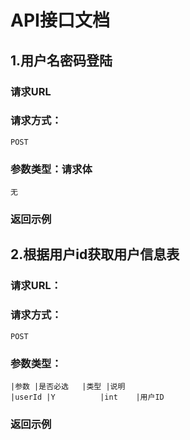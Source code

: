 # API接口文档



## 1.用户名密码登陆

### 请求URL
	
### 请求方式：
	POST

### 参数类型：请求体
	无
	
### 返回示例


## 2.根据用户id获取用户信息表

### 请求URL：
	

### 请求方式：
	POST
	
### 参数类型：
	|参数	|是否必选	|类型	|说明
	|userId	|Y			|int	|用户ID

### 返回示例
	